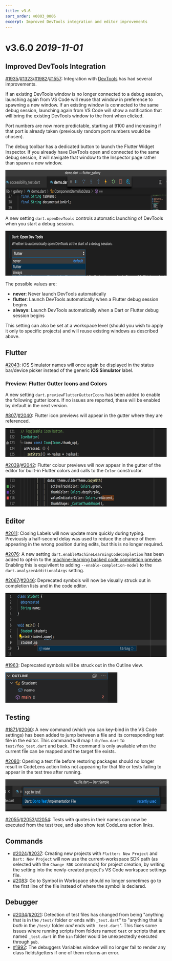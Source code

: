 ```yaml
---
title: v3.6
sort_order: v0003_0006
excerpt: Improved DevTools integration and editor improvements
---
```


# v3.6.0 *2019-11-01*

## Improved DevTools Integration

[#1935](https://github.com/Dart-Code/Dart-Code/issues/1935)/[#1323](https://github.com/Dart-Code/Dart-Code/issues/1323)/[#1982](https://github.com/Dart-Code/Dart-Code/issues/1982)/[#1557](https://github.com/Dart-Code/Dart-Code/issues/1557): Integration with [DevTools](https://flutter.dev/docs/development/tools/devtools/overview) has had several improvements.

If an existing DevTools window is no longer connected to a debug session, launching again from VS Code will reuse that window in preference to spawning a new window. If an existing window is connected to the same debug session, launching again from VS Code will show a notification that will bring the existing DevTools window to the front when clicked.

Port numbers are now more predictable, starting at 9100 and increasing if that port is already taken (previously random port numbers would be chosen).

The debug toolbar has a dedicated button to launch the Flutter Widget Inspector. If you already have DevTools open and connected to the same debug session, it will navigate that window to the Inspector page rather than spawn a new window.

<img src="/images/release_notes/v3.6/devtools_on_toolbar.png" width="700" height="125" />

A new setting `dart.openDevTools` controls automatic launching of DevTools when you start a debug session.

<img src="/images/release_notes/v3.6/devtools_setting_launch.png" width="700" height="140" />

The possible values are:

- **never**: Never launch DevTools automatically
- **flutter**: Launch DevTools automatically when a Flutter debug session begins
- **always**: Launch DevTools automatically when a Dart or Flutter debug session begins

This setting can also be set at a workspace level (should you wish to apply it only to specific projects) and will reuse existing windows as described above.

## Flutter

[#2043](https://github.com/Dart-Code/Dart-Code/issues/2043): iOS Simulator names will once again be displayed in the status bar/device picker instead of the generic **iOS Simulator** label.

### Preview: Flutter Gutter Icons and Colors

A new setting `dart.previewFlutterGutterIcons` has been added to enable the following gutter icons. If no issues are reported, these will be enabled by default in the next version.

[#807](https://github.com/Dart-Code/Dart-Code/issues/807)/[#2040](https://github.com/Dart-Code/Dart-Code/issues/2040): Flutter icon previews will appear in the gutter where they are referenced.

<img src="/images/release_notes/v3.6/gutter_icons.png" width="700" height="90" />

[#2039](https://github.com/Dart-Code/Dart-Code/issues/2039)/[#2042](https://github.com/Dart-Code/Dart-Code/issues/2042): Flutter colour previews will now appear in the gutter of the editor for built-in Flutter colors and calls to the `Color` constructor.

<img src="/images/release_notes/v3.6/gutter_colors.png" width="700" height="90" />

## Editor

[#2011](https://github.com/Dart-Code/Dart-Code/issues/2011): Closing Labels will now update more quickly during typing. Previously a half-second delay was used to reduce the chance of them appearing in the wrong position during edits, but this is no longer required.

[#2076](https://github.com/Dart-Code/Dart-Code/pull/2076): A new setting `dart.enableMachineLearningCodeCompletion` has been added to opt-in to the [machine-learning backed code completion preview](https://github.com/dart-lang/sdk/wiki/Previewing-Dart-code-completions-powered-by-machine-learning). Enabling this is equivilent to adding `--enable-completion-model` to the `dart.analyzerAdditionalArgs` setting.

[#2067](https://github.com/Dart-Code/Dart-Code/issues/2067)/[#2046](https://github.com/Dart-Code/Dart-Code/issues/2046): Deprecated symbols will now be visually struck out in completion lists and in the code editor.

<img src="/images/release_notes/v3.6/deprecated_editor_completion.png" width="700" height="200" />

[#1963](https://github.com/Dart-Code/Dart-Code/issues/1963): Deprecated symbols will be struck out in the Outline view.

<img src="/images/release_notes/v3.6/deprecated_outline.png" width="350" height="95" />

## Testing

[#1871](https://github.com/Dart-Code/Dart-Code/issues/1871)/[#2060](https://github.com/Dart-Code/Dart-Code/issues/2060): A new command (which you can key-bind in the VS Code settings) has been added to jump between a file and its corresponding test file in the editor. This command will map `lib/foo.dart` to `test/foo_test.dart` and back. The command is only available when the current file can be mapped and the target file exists.

[#2080](https://github.com/Dart-Code/Dart-Code/issues/2080): Opening a test file before restoring packages should no longer result in CodeLens action links not appearing for that file or tests failing to appear in the test tree after running.

<img src="/images/release_notes/v3.6/go_to_test_implementation.png" width="700" height="100" />

[#2055](https://github.com/Dart-Code/Dart-Code/issues/2055)/[#2053](https://github.com/Dart-Code/Dart-Code/issues/2053)/[#2054](https://github.com/Dart-Code/Dart-Code/issues/2054): Tests with quotes in their names can now be executed from the test tree, and also show test CodeLens action links.

## Commands

- [#2024](https://github.com/Dart-Code/Dart-Code/issues/2024)/[#2037](https://github.com/Dart-Code/Dart-Code/issues/2037): Creating new projects with `Flutter: New Project` and `Dart: New Project` will now use the current-workspace SDK path (as selected with the `Change SDK` commands) for project creation, by writing the setting into the newly-created project's VS Code workspace settings file.
- [#2083](https://github.com/Dart-Code/Dart-Code/issues/2083): Go to Symbol in Workspace should no longer sometimes go to the first line of the file instead of where the symbol is declared.

## Debugger

- [#2034](https://github.com/Dart-Code/Dart-Code/issues/2034)/[#2021](https://github.com/Dart-Code/Dart-Code/issues/2021): Detection of test files has changed from being "anything that is in the `/test/` folder or ends with `_test.dart`" to "anything that is *both* in the `/test/` folder *and* ends with `_test.dart`". This fixes some issues where running scripts from folders named `test` or scripts that are named `_test.dart` in the `bin` folder would be unexpectedly executed through `pub`.
- [#1992](https://github.com/Dart-Code/Dart-Code/issues/1992): The debuggers Variables window will no longer fail to render any class fields/getters if one of them returns an error.
